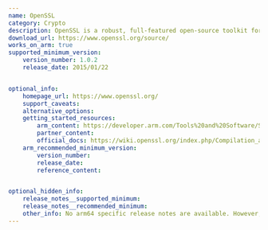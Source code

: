 ```yaml
---
name: OpenSSL
category: Crypto
description: OpenSSL is a robust, full-featured open-source toolkit for TLS (formerly SSL), DTLS and QUIC (currently client side only) protocols.
download_url: https://www.openssl.org/source/
works_on_arm: true
supported_minimum_version:
    version_number: 1.0.2
    release_date: 2015/01/22


optional_info:
    homepage_url: https://www.openssl.org/
    support_caveats:
    alternative_options:
    getting_started_resources:
        arm_content: https://developer.arm.com/Tools%20and%20Software/Security%20Library%20Projects 
        partner_content:
        official_docs: https://wiki.openssl.org/index.php/Compilation_and_Installation
    arm_recommended_minimum_version:
        version_number: 
        release_date:
        reference_content: 


optional_hidden_info:
    release_notes__supported_minimum: 
    release_notes__recommended_minimum:
    other_info: No arm64 specific release notes are available. However, on [official page](https://www.openssl.org/policies/general-supplemental/platforms.html) linux-aarch64 support is mentioned in seconadary platforms.Installation and testing was done through tar file.
---
```


